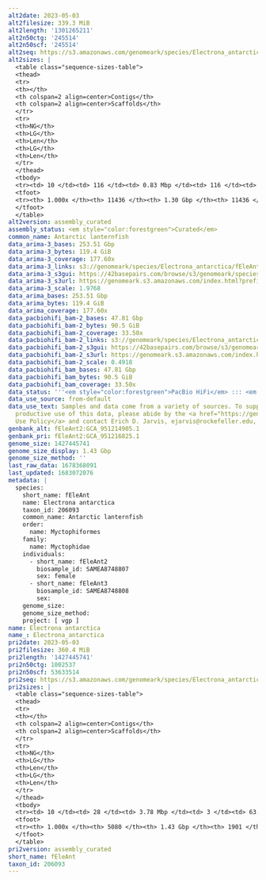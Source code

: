 ```yaml
---
alt2date: 2023-05-03
alt2filesize: 339.3 MiB
alt2length: '1301265211'
alt2n50ctg: '245514'
alt2n50scf: '245514'
alt2seq: https://s3.amazonaws.com/genomeark/species/Electrona_antarctica/fEleAnt2/assembly_curated/fEleAnt2.alt.cur.20230503.fasta.gz
alt2sizes: |
  <table class="sequence-sizes-table">
  <thead>
  <tr>
  <th></th>
  <th colspan=2 align=center>Contigs</th>
  <th colspan=2 align=center>Scaffolds</th>
  </tr>
  <tr>
  <th>NG</th>
  <th>LG</th>
  <th>Len</th>
  <th>LG</th>
  <th>Len</th>
  </tr>
  </thead>
  <tbody>
  <tr><td> 10 </td><td> 116 </td><td> 0.83 Mbp </td><td> 116 </td><td> 0.83 Mbp </td></tr><tr><td> 20 </td><td> 306 </td><td> 0.58 Mbp </td><td> 306 </td><td> 0.58 Mbp </td></tr><tr><td> 30 </td><td> 571 </td><td> 424.61 Kbp </td><td> 571 </td><td> 424.61 Kbp </td></tr><tr><td> 40 </td><td> 923 </td><td> 322.59 Kbp </td><td> 923 </td><td> 322.59 Kbp </td></tr><tr style="background-color:#cccccc;"><td> 50 </td><td> 1387 </td><td> 245.51 Kbp </td><td> 1387 </td><td> 245.51 Kbp </td></tr><tr><td> 60 </td><td> 2002 </td><td> 183.54 Kbp </td><td> 2002 </td><td> 183.54 Kbp </td></tr><tr><td> 70 </td><td> 2841 </td><td> 130.53 Kbp </td><td> 2841 </td><td> 130.53 Kbp </td></tr><tr><td> 80 </td><td> 4071 </td><td> 85.71 Kbp </td><td> 4071 </td><td> 85.71 Kbp </td></tr><tr><td> 90 </td><td> 6180 </td><td> 43.23 Kbp </td><td> 6180 </td><td> 43.23 Kbp </td></tr><tr><td> 100 </td><td> 11436 </td><td> 1.55 Kbp </td><td> 11436 </td><td> 1.55 Kbp </td></tr></tbody>
  <tfoot>
  <tr><th> 1.000x </th><th> 11436 </th><th> 1.30 Gbp </th><th> 11436 </th><th> 1.30 Gbp </th></tr>
  </tfoot>
  </table>
alt2version: assembly_curated
assembly_status: <em style="color:forestgreen">Curated</em>
common_name: Antarctic lanternfish
data_arima-3_bases: 253.51 Gbp
data_arima-3_bytes: 119.4 GiB
data_arima-3_coverage: 177.60x
data_arima-3_links: s3://genomeark/species/Electrona_antarctica/fEleAnt3/genomic_data/arima/<br>
data_arima-3_s3gui: https://42basepairs.com/browse/s3/genomeark/species/Electrona_antarctica/fEleAnt3/genomic_data/arima/
data_arima-3_s3url: https://genomeark.s3.amazonaws.com/index.html?prefix=species/Electrona_antarctica/fEleAnt3/genomic_data/arima/
data_arima-3_scale: 1.9768
data_arima_bases: 253.51 Gbp
data_arima_bytes: 119.4 GiB
data_arima_coverage: 177.60x
data_pacbiohifi_bam-2_bases: 47.81 Gbp
data_pacbiohifi_bam-2_bytes: 90.5 GiB
data_pacbiohifi_bam-2_coverage: 33.50x
data_pacbiohifi_bam-2_links: s3://genomeark/species/Electrona_antarctica/fEleAnt2/genomic_data/pacbio_hifi/<br>
data_pacbiohifi_bam-2_s3gui: https://42basepairs.com/browse/s3/genomeark/species/Electrona_antarctica/fEleAnt2/genomic_data/pacbio_hifi/
data_pacbiohifi_bam-2_s3url: https://genomeark.s3.amazonaws.com/index.html?prefix=species/Electrona_antarctica/fEleAnt2/genomic_data/pacbio_hifi/
data_pacbiohifi_bam-2_scale: 0.4918
data_pacbiohifi_bam_bases: 47.81 Gbp
data_pacbiohifi_bam_bytes: 90.5 GiB
data_pacbiohifi_bam_coverage: 33.50x
data_status: '''<em style="color:forestgreen">PacBio HiFi</em> ::: <em style="color:forestgreen">Arima</em>'''
data_use_source: from-default
data_use_text: Samples and data come from a variety of sources. To support fair and
  productive use of this data, please abide by the <a href="https://genome10k.soe.ucsc.edu/data-use-policies/">Data
  Use Policy</a> and contact Erich D. Jarvis, ejarvis@rockefeller.edu, with any questions.
genbank_alt: fEleAnt2:GCA_951214905.1
genbank_pri: fEleAnt2:GCA_951216825.1
genome_size: 1427445741
genome_size_display: 1.43 Gbp
genome_size_method: ''
last_raw_data: 1678368091
last_updated: 1683072076
metadata: |
  species:
    short_name: fEleAnt
    name: Electrona antarctica
    taxon_id: 206093
    common_name: Antarctic lanternfish
    order:
      name: Myctophiformes
    family:
      name: Myctophidae
    individuals:
      - short_name: fEleAnt2
        biosample_id: SAMEA8748807
        sex: female
      - short_name: fEleAnt3
        biosample_id: SAMEA8748808
        sex:
    genome_size:
    genome_size_method:
    project: [ vgp ]
name: Electrona antarctica
name_: Electrona_antarctica
pri2date: 2023-05-03
pri2filesize: 360.4 MiB
pri2length: '1427445741'
pri2n50ctg: 1002537
pri2n50scf: 53633514
pri2seq: https://s3.amazonaws.com/genomeark/species/Electrona_antarctica/fEleAnt2/assembly_curated/fEleAnt2.pri.cur.20230503.fasta.gz
pri2sizes: |
  <table class="sequence-sizes-table">
  <thead>
  <tr>
  <th></th>
  <th colspan=2 align=center>Contigs</th>
  <th colspan=2 align=center>Scaffolds</th>
  </tr>
  <tr>
  <th>NG</th>
  <th>LG</th>
  <th>Len</th>
  <th>LG</th>
  <th>Len</th>
  </tr>
  </thead>
  <tbody>
  <tr><td> 10 </td><td> 28 </td><td> 3.78 Mbp </td><td> 3 </td><td> 63.62 Mbp </td></tr><tr><td> 20 </td><td> 76 </td><td> 2.45 Mbp </td><td> 5 </td><td> 60.55 Mbp </td></tr><tr><td> 30 </td><td> 143 </td><td> 1.87 Mbp </td><td> 7 </td><td> 59.04 Mbp </td></tr><tr><td> 40 </td><td> 233 </td><td> 1.35 Mbp </td><td> 10 </td><td> 56.06 Mbp </td></tr><tr style="background-color:#cccccc;"><td> 50 </td><td> 355 </td><td style="background-color:#88ff88;"> 1.00 Mbp </td><td> 12 </td><td style="background-color:#88ff88;"> 53.63 Mbp </td></tr><tr><td> 60 </td><td> 523 </td><td> 0.71 Mbp </td><td> 15 </td><td> 49.80 Mbp </td></tr><tr><td> 70 </td><td> 774 </td><td> 461.38 Kbp </td><td> 18 </td><td> 48.16 Mbp </td></tr><tr><td> 80 </td><td> 1172 </td><td> 278.93 Kbp </td><td> 21 </td><td> 42.90 Mbp </td></tr><tr><td> 90 </td><td> 1906 </td><td> 131.03 Kbp </td><td> 30 </td><td> 1.11 Mbp </td></tr><tr><td> 100 </td><td> 5080 </td><td> 1.00 Kbp </td><td> 1901 </td><td> 1.00 Kbp </td></tr></tbody>
  <tfoot>
  <tr><th> 1.000x </th><th> 5080 </th><th> 1.43 Gbp </th><th> 1901 </th><th> 1.43 Gbp </th></tr>
  </tfoot>
  </table>
pri2version: assembly_curated
short_name: fEleAnt
taxon_id: 206093
---
```


